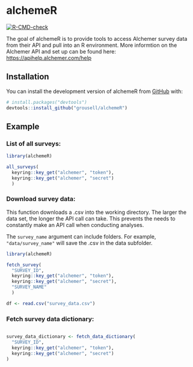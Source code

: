 
<!-- README.md is generated from README.Rmd. Please edit that file -->

# alchemeR

<!-- badges: start -->

[![R-CMD-check](https://github.com/grousell/alchemeR/actions/workflows/R-CMD-check.yaml/badge.svg)](https://github.com/grousell/alchemeR/actions/workflows/R-CMD-check.yaml)
<!-- badges: end -->

The goal of alchemeR is to provide tools to access Alchemer survey data
from their API and pull into an R environment. More informtion on the
Alchemer API and set up can be found here:
<https://apihelp.alchemer.com/help>

## Installation

You can install the development version of alchemeR from
[GitHub](https://github.com/) with:

``` r
# install.packages("devtools")
devtools::install_github("grousell/alchemeR")
```

## Example

### List of all surveys:

``` r
library(alchemeR)

all_surveys(
  keyring::key_get("alchemer", "token"),
  keyring::key_get("alchemer", "secret")
  )
```

### Download survey data:

This function downloads a .csv into the working directory. The larger
the data set, the longer the API call can take. This prevents the needs
to constantly make an API call when conducting analyses.

The `survey_name` argument can include folders. For example,
`"data/survey_name"` will save the .csv in the data subfolder.

``` r
library(alchemeR)

fetch_survey(
  "SURVEY_ID", 
  keyring::key_get("alchemer", "token"),
  keyring::key_get("alchemer", "secret"),
  "SURVEY_NAME"
  )

df <- read.csv("survey_data.csv")
```

### Fetch survey data dictionary:

``` r

survey_data_dictionary <- fetch_data_dictionary(
  "SURVEY_ID", 
  keyring::key_get("alchemer", "token"),
  keyring::key_get("alchemer", "secret")
)
```
